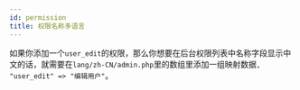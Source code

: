 ```yaml
---
id: permission
title: 权限名称多语言
---
```


如果你添加一个```user_edit```的权限，那么你想要在后台权限列表中名称字段显示中文的话，就需要在```lang/zh-CN/admin.php```里的数组里添加一组映射数据```, "user_edit" => "编辑用户"```。